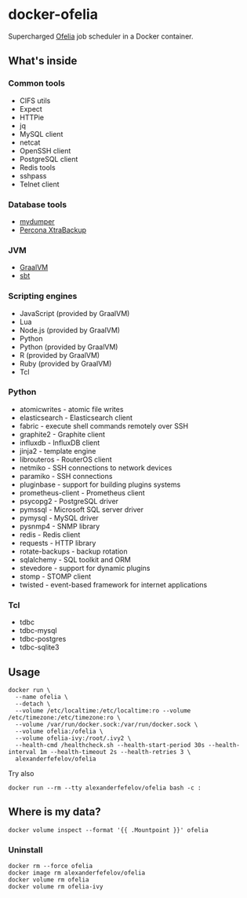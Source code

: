 # docker-ofelia

Supercharged [Ofelia](https://github.com/mcuadros/ofelia) job scheduler in a Docker container.

## What's inside

### Common tools

- CIFS utils
- Expect
- HTTPie
- jq
- MySQL client
- netcat
- OpenSSH client
- PostgreSQL client
- Redis tools
- sshpass
- Telnet client

### Database tools

- [mydumper](https://github.com/maxbube/mydumper)
- [Percona XtraBackup](https://www.percona.com/software/mysql-database/percona-xtrabackup)

### JVM

- [GraalVM](https://www.graalvm.org)
- [sbt](https://www.scala-sbt.org)

### Scripting engines

- JavaScript (provided by GraalVM)
- Lua
- Node.js (provided by GraalVM)
- Python
- Python (provided by GraalVM)
- R (provided by GraalVM)
- Ruby (provided by GraalVM)
- Tcl

### Python

- atomicwrites - atomic file writes
- elasticsearch - Elasticsearch client
- fabric - execute shell commands remotely over SSH
- graphite2 - Graphite client
- influxdb - InfluxDB client
- jinja2 - template engine
- librouteros - RouterOS client
- netmiko - SSH connections to network devices
- paramiko - SSH connections
- pluginbase - support for building plugins systems
- prometheus-client - Prometheus client
- psycopg2 - PostgreSQL driver
- pymssql - Microsoft SQL server driver
- pymysql - MySQL driver
- pysnmp4 - SNMP library
- redis - Redis client
- requests - HTTP library
- rotate-backups - backup rotation
- sqlalchemy - SQL toolkit and ORM 
- stevedore - support for dynamic plugins
- stomp - STOMP client
- twisted - event-based framework for internet applications

### Tcl

- tdbc
- tdbc-mysql
- tdbc-postgres
- tdbc-sqlite3

## Usage

```
docker run \
  --name ofelia \
  --detach \
  --volume /etc/localtime:/etc/localtime:ro --volume /etc/timezone:/etc/timezone:ro \
  --volume /var/run/docker.sock:/var/run/docker.sock \
  --volume ofelia:/ofelia \
  --volume ofelia-ivy:/root/.ivy2 \
  --health-cmd /healthcheck.sh --health-start-period 30s --health-interval 1m --health-timeout 2s --health-retries 3 \
  alexanderfefelov/ofelia
```

Try also

```
docker run --rm --tty alexanderfefelov/ofelia bash -c :
```

## Where is my data?

```
docker volume inspect --format '{{ .Mountpoint }}' ofelia
```

### Uninstall

```
docker rm --force ofelia
docker image rm alexanderfefelov/ofelia
docker volume rm ofelia
docker volume rm ofelia-ivy
```
